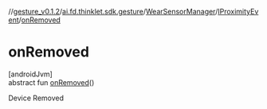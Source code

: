 //[gesture_v0.1.2](../../../../index.md)/[ai.fd.thinklet.sdk.gesture](../../index.md)/[WearSensorManager](../index.md)/[IProximityEvent](index.md)/[onRemoved](on-removed.md)

# onRemoved

[androidJvm]\
abstract fun [onRemoved](on-removed.md)()

Device Removed
